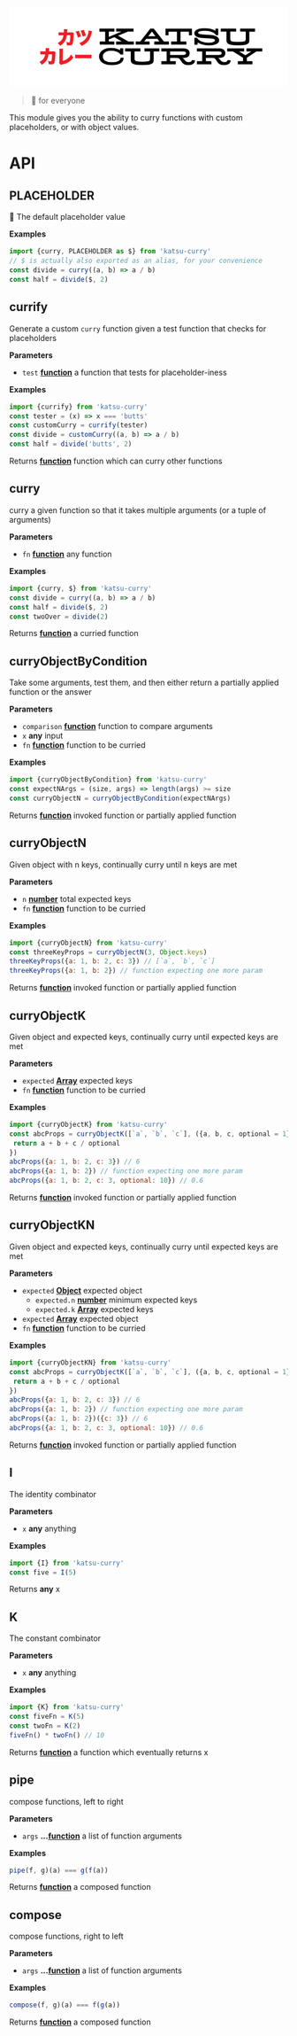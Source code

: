 ![curry sviggies](./katsu-curry.svg)

> 🍛 for everyone

This module gives you the ability to curry functions with custom placeholders, or with object values.

# API

<!-- Generated by documentation.js. Update this documentation by updating the source code. -->

## PLACEHOLDER

🍛 The default placeholder value

**Examples**

```javascript
import {curry, PLACEHOLDER as $} from 'katsu-curry'
// $ is actually also exported as an alias, for your convenience
const divide = curry((a, b) => a / b)
const half = divide($, 2)
```

## currify

Generate a custom `curry` function given a test function that checks for placeholders

**Parameters**

-   `test` **[function](https://developer.mozilla.org/en-US/docs/Web/JavaScript/Reference/Statements/function)** a function that tests for placeholder-iness

**Examples**

```javascript
import {currify} from 'katsu-curry'
const tester = (x) => x === 'butts'
const customCurry = currify(tester)
const divide = customCurry((a, b) => a / b)
const half = divide('butts', 2)
```

Returns **[function](https://developer.mozilla.org/en-US/docs/Web/JavaScript/Reference/Statements/function)** function which can curry other functions

## curry

curry a given function so that it takes multiple arguments (or a tuple of arguments)

**Parameters**

-   `fn` **[function](https://developer.mozilla.org/en-US/docs/Web/JavaScript/Reference/Statements/function)** any function

**Examples**

```javascript
import {curry, $} from 'katsu-curry'
const divide = curry((a, b) => a / b)
const half = divide($, 2)
const twoOver = divide(2)
```

Returns **[function](https://developer.mozilla.org/en-US/docs/Web/JavaScript/Reference/Statements/function)** a curried function

## curryObjectByCondition

Take some arguments, test them, and then either return a partially applied function or the answer

**Parameters**

-   `comparison` **[function](https://developer.mozilla.org/en-US/docs/Web/JavaScript/Reference/Statements/function)** function to compare arguments
-   `x` **any** input
-   `fn` **[function](https://developer.mozilla.org/en-US/docs/Web/JavaScript/Reference/Statements/function)** function to be curried

**Examples**

```javascript
import {curryObjectByCondition} from 'katsu-curry'
const expectNArgs = (size, args) => length(args) >= size
const curryObjectN = curryObjectByCondition(expectNArgs)
```

Returns **[function](https://developer.mozilla.org/en-US/docs/Web/JavaScript/Reference/Statements/function)** invoked function or partially applied function

## curryObjectN

Given object with n keys, continually curry until n keys are met

**Parameters**

-   `n` **[number](https://developer.mozilla.org/en-US/docs/Web/JavaScript/Reference/Global_Objects/Number)** total expected keys
-   `fn` **[function](https://developer.mozilla.org/en-US/docs/Web/JavaScript/Reference/Statements/function)** function to be curried

**Examples**

```javascript
import {curryObjectN} from 'katsu-curry'
const threeKeyProps = curryObjectN(3, Object.keys)
threeKeyProps({a: 1, b: 2, c: 3}) // [`a`, `b`, `c`]
threeKeyProps({a: 1, b: 2}) // function expecting one more param
```

Returns **[function](https://developer.mozilla.org/en-US/docs/Web/JavaScript/Reference/Statements/function)** invoked function or partially applied function

## curryObjectK

Given object and expected keys, continually curry until expected keys are met

**Parameters**

-   `expected` **[Array](https://developer.mozilla.org/en-US/docs/Web/JavaScript/Reference/Global_Objects/Array)** expected keys
-   `fn` **[function](https://developer.mozilla.org/en-US/docs/Web/JavaScript/Reference/Statements/function)** function to be curried

**Examples**

```javascript
import {curryObjectK} from 'katsu-curry'
const abcProps = curryObjectK([`a`, `b`, `c`], ({a, b, c, optional = 1}) => {
 return a + b + c / optional
})
abcProps({a: 1, b: 2, c: 3}) // 6
abcProps({a: 1, b: 2}) // function expecting one more param
abcProps({a: 1, b: 2, c: 3, optional: 10}) // 0.6
```

Returns **[function](https://developer.mozilla.org/en-US/docs/Web/JavaScript/Reference/Statements/function)** invoked function or partially applied function

## curryObjectKN

Given object and expected keys, continually curry until expected keys are met

**Parameters**

-   `expected` **[Object](https://developer.mozilla.org/en-US/docs/Web/JavaScript/Reference/Global_Objects/Object)** expected object
    -   `expected.n` **[number](https://developer.mozilla.org/en-US/docs/Web/JavaScript/Reference/Global_Objects/Number)** minimum expected keys
    -   `expected.k` **[Array](https://developer.mozilla.org/en-US/docs/Web/JavaScript/Reference/Global_Objects/Array)** expected keys
-   `expected` **[Array](https://developer.mozilla.org/en-US/docs/Web/JavaScript/Reference/Global_Objects/Array)** expected object
-   `fn` **[function](https://developer.mozilla.org/en-US/docs/Web/JavaScript/Reference/Statements/function)** function to be curried

**Examples**

```javascript
import {curryObjectKN} from 'katsu-curry'
const abcProps = curryObjectK([`a`, `b`, `c`], ({a, b, c, optional = 1}) => {
 return a + b + c / optional
})
abcProps({a: 1, b: 2, c: 3}) // 6
abcProps({a: 1, b: 2}) // function expecting one more param
abcProps({a: 1, b: 2})({c: 3}) // 6
abcProps({a: 1, b: 2, c: 3, optional: 10}) // 0.6
```

Returns **[function](https://developer.mozilla.org/en-US/docs/Web/JavaScript/Reference/Statements/function)** invoked function or partially applied function

## I

The identity combinator

**Parameters**

-   `x` **any** anything

**Examples**

```javascript
import {I} from 'katsu-curry'
const five = I(5)
```

Returns **any** x

## K

The constant combinator

**Parameters**

-   `x` **any** anything

**Examples**

```javascript
import {K} from 'katsu-curry'
const fiveFn = K(5)
const twoFn = K(2)
fiveFn() * twoFn() // 10
```

Returns **[function](https://developer.mozilla.org/en-US/docs/Web/JavaScript/Reference/Statements/function)** a function which eventually returns x

## pipe

compose functions, left to right

**Parameters**

-   `args` **...[function](https://developer.mozilla.org/en-US/docs/Web/JavaScript/Reference/Statements/function)** a list of function arguments

**Examples**

```javascript
pipe(f, g)(a) === g(f(a))
```

Returns **[function](https://developer.mozilla.org/en-US/docs/Web/JavaScript/Reference/Statements/function)** a composed function

## compose

compose functions, right to left

**Parameters**

-   `args` **...[function](https://developer.mozilla.org/en-US/docs/Web/JavaScript/Reference/Statements/function)** a list of function arguments

**Examples**

```javascript
compose(f, g)(a) === f(g(a))
```

Returns **[function](https://developer.mozilla.org/en-US/docs/Web/JavaScript/Reference/Statements/function)** a composed function
